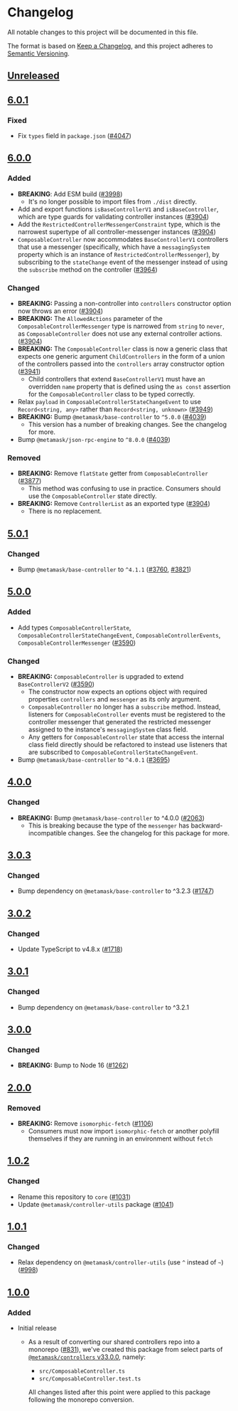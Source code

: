 # Changelog

All notable changes to this project will be documented in this file.

The format is based on [Keep a Changelog](https://keepachangelog.com/en/1.0.0/),
and this project adheres to [Semantic Versioning](https://semver.org/spec/v2.0.0.html).

## [Unreleased]

## [6.0.1]

### Fixed

- Fix `types` field in `package.json` ([#4047](https://github.com/MetaMask/core/pull/4047))

## [6.0.0]

### Added

- **BREAKING**: Add ESM build ([#3998](https://github.com/MetaMask/core/pull/3998))
  - It's no longer possible to import files from `./dist` directly.
- Add and export functions `isBaseControllerV1` and `isBaseController`, which are type guards for validating controller instances ([#3904](https://github.com/MetaMask/core/pull/3904))
- Add the `RestrictedControllerMessengerConstraint` type, which is the narrowest supertype of all controller-messenger instances ([#3904](https://github.com/MetaMask/core/pull/3904))
- `ComposableController` now accommodates `BaseControllerV1` controllers that use a messenger (specifically, which have a `messagingSystem` property which is an instance of `RestrictedControllerMessenger`), by subscribing to the `stateChange` event of the messenger instead of using the `subscribe` method on the controller ([#3964](https://github.com/MetaMask/core/pull/3964))

### Changed

- **BREAKING:** Passing a non-controller into `controllers` constructor option now throws an error ([#3904](https://github.com/MetaMask/core/pull/3904))
- **BREAKING:** The `AllowedActions` parameter of the `ComposableControllerMessenger` type is narrowed from `string` to `never`, as `ComposableController` does not use any external controller actions. ([#3904](https://github.com/MetaMask/core/pull/3904))
- **BREAKING:** The `ComposableController` class is now a generic class that expects one generic argument `ChildControllers` in the form of a union of the controllers passed into the `controllers` array constructor option ([#3941](https://github.com/MetaMask/core/pull/3941))
  - Child controllers that extend `BaseControllerV1` must have an overridden `name` property that is defined using the `as const` assertion for the `ComposableController` class to be typed correctly.
- Relax `payload` in `ComposableControllerStateChangeEvent` to use `Record<string, any>` rather than `Record<string, unknown>` ([#3949](https://github.com/MetaMask/core/pull/3949))
- **BREAKING:** Bump `@metamask/base-controller` to `^5.0.0` ([#4039](https://github.com/MetaMask/core/pull/4039))
  - This version has a number of breaking changes. See the changelog for more.
- Bump `@metamask/json-rpc-engine` to `^8.0.0` ([#4039](https://github.com/MetaMask/core/pull/4039))

### Removed

- **BREAKING:** Remove `flatState` getter from `ComposableController` ([#3877](https://github.com/MetaMask/core/pull/3877))
  - This method was confusing to use in practice. Consumers should use the `ComposableController` state directly.
- **BREAKING:** Remove `ControllerList` as an exported type ([#3904](https://github.com/MetaMask/core/pull/3904))
  - There is no replacement.

## [5.0.1]

### Changed

- Bump `@metamask/base-controller` to `^4.1.1` ([#3760](https://github.com/MetaMask/core/pull/3760), [#3821](https://github.com/MetaMask/core/pull/3821))

## [5.0.0]

### Added

- Add types `ComposableControllerState`, `ComposableControllerStateChangeEvent`, `ComposableControllerEvents`, `ComposableControllerMessenger` ([#3590](https://github.com/MetaMask/core/pull/3590))

### Changed

- **BREAKING:** `ComposableController` is upgraded to extend `BaseControllerV2` ([#3590](https://github.com/MetaMask/core/pull/3590))
  - The constructor now expects an options object with required properties `controllers` and `messenger` as its only argument.
  - `ComposableController` no longer has a `subscribe` method. Instead, listeners for `ComposableController` events must be registered to the controller messenger that generated the restricted messenger assigned to the instance's `messagingSystem` class field.
  - Any getters for `ComposableController` state that access the internal class field directly should be refactored to instead use listeners that are subscribed to `ComposableControllerStateChangeEvent`.
- Bump `@metamask/base-controller` to `^4.0.1` ([#3695](https://github.com/MetaMask/core/pull/3695))

## [4.0.0]

### Changed

- **BREAKING:** Bump `@metamask/base-controller` to ^4.0.0 ([#2063](https://github.com/MetaMask/core/pull/2063))
  - This is breaking because the type of the `messenger` has backward-incompatible changes. See the changelog for this package for more.

## [3.0.3]

### Changed

- Bump dependency on `@metamask/base-controller` to ^3.2.3 ([#1747](https://github.com/MetaMask/core/pull/1747))

## [3.0.2]

### Changed

- Update TypeScript to v4.8.x ([#1718](https://github.com/MetaMask/core/pull/1718))

## [3.0.1]

### Changed

- Bump dependency on `@metamask/base-controller` to ^3.2.1

## [3.0.0]

### Changed

- **BREAKING:** Bump to Node 16 ([#1262](https://github.com/MetaMask/core/pull/1262))

## [2.0.0]

### Removed

- **BREAKING:** Remove `isomorphic-fetch` ([#1106](https://github.com/MetaMask/controllers/pull/1106))
  - Consumers must now import `isomorphic-fetch` or another polyfill themselves if they are running in an environment without `fetch`

## [1.0.2]

### Changed

- Rename this repository to `core` ([#1031](https://github.com/MetaMask/controllers/pull/1031))
- Update `@metamask/controller-utils` package ([#1041](https://github.com/MetaMask/controllers/pull/1041))

## [1.0.1]

### Changed

- Relax dependency on `@metamask/controller-utils` (use `^` instead of `~`) ([#998](https://github.com/MetaMask/core/pull/998))

## [1.0.0]

### Added

- Initial release

  - As a result of converting our shared controllers repo into a monorepo ([#831](https://github.com/MetaMask/core/pull/831)), we've created this package from select parts of [`@metamask/controllers` v33.0.0](https://github.com/MetaMask/core/tree/v33.0.0), namely:

    - `src/ComposableController.ts`
    - `src/ComposableController.test.ts`

    All changes listed after this point were applied to this package following the monorepo conversion.

[Unreleased]: https://github.com/MetaMask/core/compare/@metamask/composable-controller@6.0.1...HEAD
[6.0.1]: https://github.com/MetaMask/core/compare/@metamask/composable-controller@6.0.0...@metamask/composable-controller@6.0.1
[6.0.0]: https://github.com/MetaMask/core/compare/@metamask/composable-controller@5.0.1...@metamask/composable-controller@6.0.0
[5.0.1]: https://github.com/MetaMask/core/compare/@metamask/composable-controller@5.0.0...@metamask/composable-controller@5.0.1
[5.0.0]: https://github.com/MetaMask/core/compare/@metamask/composable-controller@4.0.0...@metamask/composable-controller@5.0.0
[4.0.0]: https://github.com/MetaMask/core/compare/@metamask/composable-controller@3.0.3...@metamask/composable-controller@4.0.0
[3.0.3]: https://github.com/MetaMask/core/compare/@metamask/composable-controller@3.0.2...@metamask/composable-controller@3.0.3
[3.0.2]: https://github.com/MetaMask/core/compare/@metamask/composable-controller@3.0.1...@metamask/composable-controller@3.0.2
[3.0.1]: https://github.com/MetaMask/core/compare/@metamask/composable-controller@3.0.0...@metamask/composable-controller@3.0.1
[3.0.0]: https://github.com/MetaMask/core/compare/@metamask/composable-controller@2.0.0...@metamask/composable-controller@3.0.0
[2.0.0]: https://github.com/MetaMask/core/compare/@metamask/composable-controller@1.0.2...@metamask/composable-controller@2.0.0
[1.0.2]: https://github.com/MetaMask/core/compare/@metamask/composable-controller@1.0.1...@metamask/composable-controller@1.0.2
[1.0.1]: https://github.com/MetaMask/core/compare/@metamask/composable-controller@1.0.0...@metamask/composable-controller@1.0.1
[1.0.0]: https://github.com/MetaMask/core/releases/tag/@metamask/composable-controller@1.0.0
